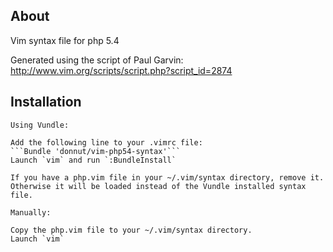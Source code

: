 ## About
Vim syntax file for php 5.4

Generated using the script of Paul Garvin: http://www.vim.org/scripts/script.php?script_id=2874

## Installation
    Using Vundle:

    Add the following line to your .vimrc file:
    ```Bundle 'donnut/vim-php54-syntax'```
    Launch `vim` and run `:BundleInstall`

    If you have a php.vim file in your ~/.vim/syntax directory, remove it. Otherwise it will be loaded instead of the Vundle installed syntax file.

    Manually:

    Copy the php.vim file to your ~/.vim/syntax directory.
    Launch `vim`

